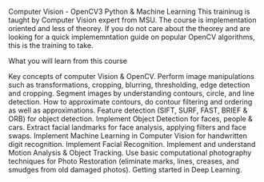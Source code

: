 Computer Vision - OpenCV3 Python & Machine Learning
This traininug is taught by Computer Vision expert from MSU. The course is implementation oriented and less of theorey. If you do not care about the theorey and are looking for a quick implememntation guide on popular OpenCV algorithms, this is the training to take.


What you will learn from this course

Key concepts of computer Vision & OpenCV.
Perform image manipulations such as transformations, cropping, blurring, thresholding, edge detection and cropping.
Segment images by understanding contours, circle, and line detection. How to approximate contours, do contour filtering and ordering as well as approximations.
Feature detection (SIFT, SURF, FAST, BRIEF & ORB) for object detection.
Implement Object Detection for faces, people & cars.
Extract facial landmarks for face analysis, applying filters and face swaps.
Implement Machine Learning in Computer Vision for handwritten digit recognition.
Implement Facial Recognition.
Implement and understand Motion Analysis & Object Tracking.
Use basic computational photography techniques for Photo Restoration (eliminate marks, lines, creases, and smudges from old damaged photos).
Getting started in Deep Learning.
